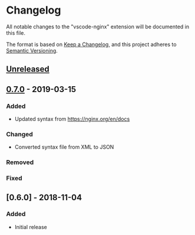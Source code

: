 # Changelog

All notable changes to the "vscode-nginx" extension will be documented in this file.

The format is based on [Keep a Changelog](https://keepachangelog.com/en/1.0.0/),
and this project adheres to [Semantic Versioning](https://semver.org/spec/v2.0.0.html).

## [Unreleased]

## [0.7.0] - 2019-03-15

### Added

- Updated syntax from https://nginx.org/en/docs

### Changed

- Converted syntax file from XML to JSON

### Removed

### Fixed

## [0.6.0] - 2018-11-04

### Added

- Initial release

[Unreleased]: https://github.com/william-voyek/vscode-nginx/compare/v0.7.0...HEAD
[0.7.0]: https://github.com/william-voyek/vscode-nginx/compare/v0.6.0...v0.7.0
